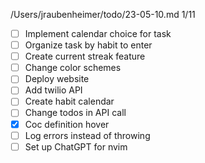 /Users/jraubenheimer/todo/23-05-10.md
1/11
- [ ] Implement calendar choice for task
- [ ] Organize task by habit to enter
- [ ] Create current streak feature
- [ ] Change color schemes
- [ ] Deploy website
- [ ] Add twilio API
- [ ] Create habit calendar
- [ ] Change todos in API call
- [x] Coc definition hover
- [ ] Log errors instead of throwing
- [ ] Set up ChatGPT for nvim
